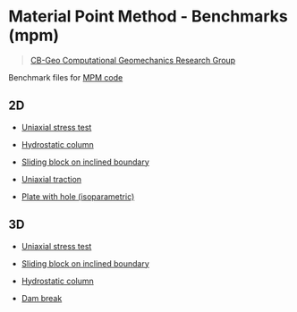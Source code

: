 # Material Point Method - Benchmarks (mpm)
> [CB-Geo Computational Geomechanics Research Group](www.cb-geo/research/mpm)

Benchmark files for [MPM code](https://github.com/cb-geo/mpm)

## 2D

* [Uniaxial stress test](https://github.com/cb-geo/mpm-benchmarks/tree/develop/2d/uniaxial_stress)

* [Hydrostatic column](https://github.com/cb-geo/mpm-benchmarks/tree/develop/2d/hydrostatic_column)

* [Sliding block on inclined boundary](https://github.com/cb-geo/mpm-benchmarks/tree/develop/2d/sliding_block_inclined_boundary)

* [Uniaxial traction](https://github.com/cb-geo/mpm-benchmarks/tree/develop/2d/uniaxial-traction)

* [Plate with hole (isoparametric)](https://github.com/cb-geo/mpm-benchmarks/tree/develop/2d/plate_with_hole/isoparametric)

## 3D

* [Uniaxial stress test](https://github.com/cb-geo/mpm-benchmarks/tree/develop/3d/uniaxial_stress)

* [Sliding block on inclined boundary](https://github.com/cb-geo/mpm-benchmarks/tree/develop/3d/sliding_block_inclined_boundary)

* [Hydrostatic column](https://github.com/cb-geo/mpm-benchmarks/tree/develop/3d/hydrostatic_column)

* [Dam break](https://github.com/cb-geo/mpm-benchmarks/tree/develop/3d/dam-break)

